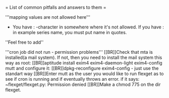 = List of common pitfalls and answers to them =

'''mapping values are not allowed here'''

 * You have : -character in somewhere where it's not allowed. If you have : in example series name, you must put name in quotes.



''Feel free to add''

'''cron job did not run - permission problems'''
[[BR]]Check that mta is installed(a mail system). If not, then you need to install the mail system this way as root:
[[BR]]aptitude install exim4 exim4-daemon-light exim4-config mutt
and configure it:
[[BR]]dpkg-reconfigure exim4-config - just use the standart way
[[BR]]Enter mutt as the user you would like to run flexget as to see if cron is running and if eventually throws an error.
if it says: ~flexget/flexget.py: Permission denied
[[BR]]Make a chmod 775 on the dir flexget. 

